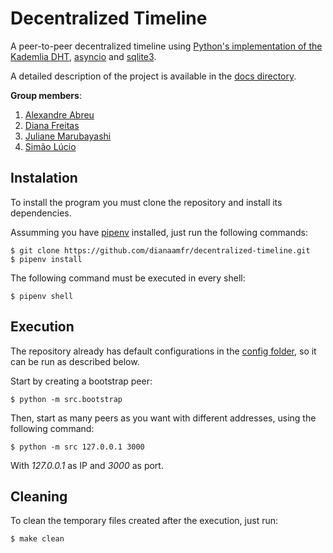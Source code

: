 # Decentralized Timeline
A peer-to-peer decentralized timeline using [Python's implementation of the Kademlia DHT](https://github.com/bmuller/kademlia), [asyncio](https://docs.python.org/3/library/asyncio.html) and [sqlite3](https://docs.python.org/3/library/sqlite3.html).

A detailed description of the project is available in the [docs directory](docs/presentation.pdf).

**Group members**:
1. [Alexandre Abreu](https://github.com/a3brx)
2. [Diana Freitas](https://github.com/dianaamfr)
3. [Juliane Marubayashi](https://github.com/Jumaruba)
4. [Simão Lúcio](https://github.com/yolonhese)

## Instalation

To install the program you must clone the repository and install its dependencies.

Assumming you have [pipenv](https://pypi.org/project/pipenv/) installed, just run the following commands:

```console
$ git clone https://github.com/dianaamfr/decentralized-timeline.git
$ pipenv install
```

The following command must be executed in every shell:

```console
$ pipenv shell
```

## Execution

The repository already has default configurations in the [config folder](config/), so it can be run as described below.

Start by creating a bootstrap peer:

```console
$ python -m src.bootstrap
```

Then, start as many peers as you want with different addresses, using the following command:

```console
$ python -m src 127.0.0.1 3000
```

With _127.0.0.1_ as IP and _3000_ as port.

## Cleaning

To clean the temporary files created after the execution, just run:

```console
$ make clean
```